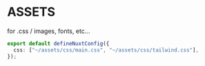 # ASSETS

for .css / images, fonts, etc...

```ts
export default defineNuxtConfig({
  css: ["~/assets/css/main.css", "~/assets/css/tailwind.css"],
});
```
